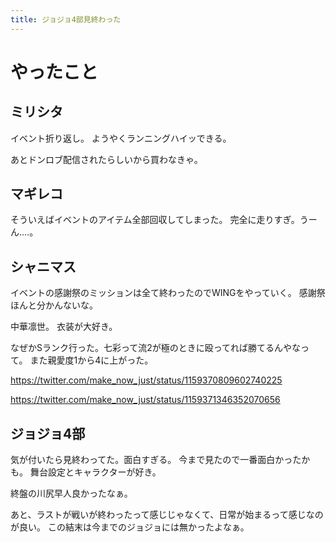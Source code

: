 ```yaml
---
title: ジョジョ4部見終わった
---
```


# やったこと

## ミリシタ

イベント折り返し。
ようやくランニングハイッできる。

あとドンロブ配信されたらしいから買わなきゃ。

## マギレコ

そういえばイベントのアイテム全部回収してしまった。
完全に走りすぎ。うーん‥‥。

## シャニマス

イベントの感謝祭のミッションは全て終わったのでWINGをやっていく。
感謝祭ほんと分かんないな。

中華凛世。
衣装が大好き。

なぜかSランク行った。七彩って流2が極のときに殴ってれば勝てるんやなって。
また親愛度1から4に上がった。

https://twitter.com/make_now_just/status/1159370809602740225

https://twitter.com/make_now_just/status/1159371346352070656

## ジョジョ4部

気が付いたら見終わってた。面白すぎる。
今まで見たので一番面白かったかも。
舞台設定とキャラクターが好き。

終盤の川尻早人良かったなぁ。

あと、ラストが戦いが終わったって感じじゃなくて、日常が始まるって感じなのが良い。
この結末は今までのジョジョには無かったよなぁ。

